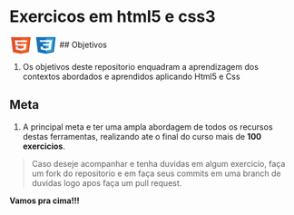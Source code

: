 # Exercicos em html5 e css3
<img align="center" alt="Rafa-HTML" height="30" width="40" src="https://raw.githubusercontent.com/devicons/devicon/master/icons/html5/html5-original.svg">
<img align="center" alt="Rafa-CSS" height="30" width="40" src="https://raw.githubusercontent.com/devicons/devicon/master/icons/css3/css3-original.svg">
## Objetivos

1. Os objetivos deste repositorio enquadram a aprendizagem dos contextos abordados e aprendidos aplicando Html5 e Css

## Meta

1. A principal meta e ter uma ampla abordagem de todos os recursos destas ferramentas, realizando ate o final do curso mais de **100 exercicios**.

> Caso deseje acompanhar e tenha duvidas em algum exercicio, faça um fork do repositorio e em faça seus commits em uma branch de duvidas logo apos faça um pull request.

**Vamos pra cima!!!**
